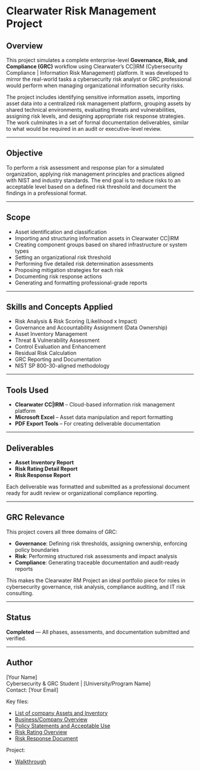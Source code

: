 # Clearwater Risk Management Project

## Overview

This project simulates a complete enterprise-level **Governance, Risk, and Compliance (GRC)** workflow using Clearwater’s CC|IRM (Cybersecurity Compliance | Information Risk Management) platform. It was developed to mirror the real-world tasks a cybersecurity risk analyst or GRC professional would perform when managing organizational information security risks.

The project includes identifying sensitive information assets, importing asset data into a centralized risk management platform, grouping assets by shared technical environments, evaluating threats and vulnerabilities, assigning risk levels, and designing appropriate risk response strategies. The work culminates in a set of formal documentation deliverables, similar to what would be required in an audit or executive-level review.

---

## Objective

To perform a risk assessment and response plan for a simulated organization, applying risk management principles and practices aligned with NIST and industry standards. The end goal is to reduce risks to an acceptable level based on a defined risk threshold and document the findings in a professional format.

---

## Scope

- Asset identification and classification  
- Importing and structuring information assets in Clearwater CC|IRM  
- Creating component groups based on shared infrastructure or system types  
- Setting an organizational risk threshold  
- Performing five detailed risk determination assessments  
- Proposing mitigation strategies for each risk  
- Documenting risk response actions  
- Generating and formatting professional-grade reports

---

## Skills and Concepts Applied

- Risk Analysis & Risk Scoring (Likelihood x Impact)  
- Governance and Accountability Assignment (Data Ownership)  
- Asset Inventory Management  
- Threat & Vulnerability Assessment  
- Control Evaluation and Enhancement  
- Residual Risk Calculation  
- GRC Reporting and Documentation  
- NIST SP 800-30-aligned methodology  

---

## Tools Used

- **Clearwater CC|IRM** – Cloud-based information risk management platform  
- **Microsoft Excel** – Asset data manipulation and report formatting  
- **PDF Export Tools** – For creating deliverable documentation  

---

## Deliverables

- **Asset Inventory Report**  
- **Risk Rating Detail Report**  
- **Risk Response Report**

Each deliverable was formatted and submitted as a professional document ready for audit review or organizational compliance reporting.

---

## GRC Relevance

This project covers all three domains of GRC:

- **Governance**: Defining risk thresholds, assigning ownership, enforcing policy boundaries  
- **Risk**: Performing structured risk assessments and impact analysis  
- **Compliance**: Generating traceable documentation and audit-ready reports  

This makes the Clearwater RM Project an ideal portfolio piece for roles in cybersecurity governance, risk analysis, compliance auditing, and IT risk consulting.

---

## Status

**Completed** — All phases, assessments, and documentation submitted and verified.

---

## Author

[Your Name]  
Cybersecurity & GRC Student | [University/Program Name]  
Contact: [Your Email]  


Key files:
- [List of company Assets and Inventory](Assest_Inventory.pdf)
- [Business/Company Overview](BrightingtonAcademy2025.pdf)
- [Policy Statements and Acceptable Use](PolicyStatementsEthanByrd.pdf)
- [Risk Rating Overview](Risk_Rating.pdf)
- [Risk Response Document](Risk_Response.pdf)

Project:
- [Walkthrough](Walkthrough.md)

